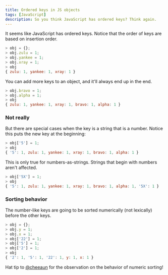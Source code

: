 ```yaml
---
title: Ordered keys in JS objects
tags: [JavaScript]
description: So you think JavaScript has ordered keys? Think again.
---
```


It seems like JavaScript has ordered keys. Notice that the order of keys are based on insertion order.

```js
> obj = {};
> obj.zulu = 1;
> obj.yankee = 1;
> obj.xray = 1;
> obj
{ zulu: 1, yankee: 1, xray: 1 }
```

You can add more keys to an object, and it'll always end up in the end.

```js
> obj.bravo = 1;
> obj.alpha = 1;
> obj
{ zulu: 1, yankee: 1, xray: 1, bravo: 1, alpha: 1 }
```

### Not really
But there are special cases when the key is a string that is a number. Notice this puts the new key at the beginning:

```js
> obj['5'] = 1;
> obj
{ '5': 1, zulu: 1, yankee: 1, xray: 1, bravo: 1, alpha: 1 }
```

This is only true for numbers-as-strings. Strings that begin with numbers aren't affected.

```js
> obj['5X'] = 1;
> obj
{ '5': 1, zulu: 1, yankee: 1, xray: 1, bravo: 1, alpha: 1, '5X': 1 }
```

### Sorting behavior
The number-like keys are going to be sorted numerically (not lexically) before the other keys.

```js
> obj = {};
> obj.y = 1;
> obj.x = 1;
> obj['22'] = 1;
> obj['5'] = 1;
> obj['2'] = 1;
> obj
{ '2': 1, '5': 1, '22': 1, y: 1, x: 1 }
```

Hat tip to [@cheeaun](https://twitter.com/cheeaun/status/763578733496143872) for the observation on the behavior of numeric sorting!
